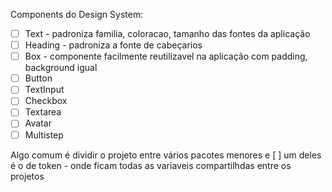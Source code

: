 Components do Design System:

- [ ] Text - padroniza familia, coloracao, tamanho das fontes da aplicação
- [ ] Heading - padroniza a fonte de cabeçarios
- [ ] Box - componente facilmente reutilizavel na aplicação com padding, background igual
- [ ] Button
- [ ] TextInput
- [ ] Checkbox
- [ ] Textarea
- [ ] Avatar
- [ ] Multistep

Algo comum é dividir o projeto entre vários pacotes menores e [ ] um deles é o de token - onde ficam todas as variaveis compartilhdas entre os projetos
